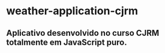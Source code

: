 # weather-application-cjrm

## Aplicativo desenvolvido no curso CJRM totalmente em JavaScript puro.
